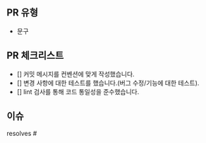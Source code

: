## PR 유형
- 문구

## PR 체크리스트
- [] 커밋 메시지를 컨벤션에 맞게 작성했습니다.
- [] 변경 사항에 대한 테스트를 했습니다.(버그 수정/기능에 대한 테스트).
- [] lint 검사를 통해 코드 통일성을 준수했습니다.

## 이슈


resolves #
